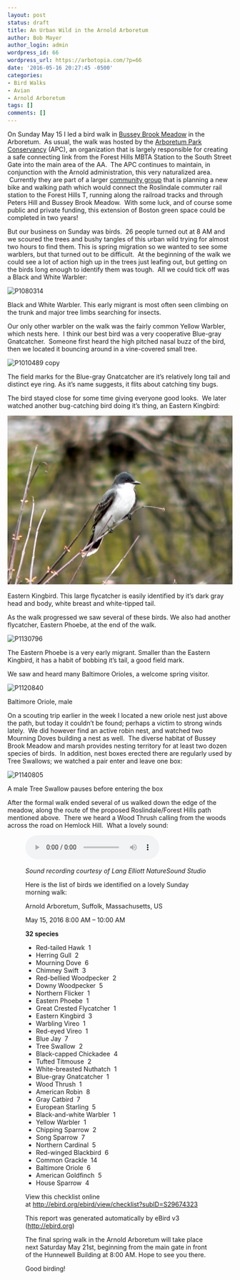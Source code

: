 ```yaml
---
layout: post
status: draft
title: An Urban Wild in the Arnold Arboretum
author: Bob Mayer
author_login: admin
wordpress_id: 66
wordpress_url: https://arbotopia.com/?p=66
date: '2016-05-16 20:27:45 -0500'
categories:
- Bird Walks
- Avian
- Arnold Arboretum
tags: []
comments: []
---
```





<p>On Sunday May 15 I led a bird walk in&nbsp;<a href="http://www.arbotopia.com/bussey-brook-meadow-and-the-arboretum-park-conservancy/">Bussey Brook Meadow</a>&nbsp;in the Arboretum. &nbsp;As usual, the walk was hosted by the&nbsp;<a href="http://www.arboretumparkconservancy.org/">Arboretum Park Conservancy</a>&nbsp;(APC), an organization that is largely responsible for creating a safe connecting link from the Forest Hills MBTA Station to&nbsp;the South Street Gate into the main area&nbsp;of the AA. &nbsp;The APC continues to maintain, in conjunction with the Arnold administration, this very naturalized area. &nbsp;Currently they are part of a larger&nbsp;<a href="http://www.walkuproslindale.org/weblog/2015/10/10/the-rozzie-arboretum-gateway-path/">community group</a>&nbsp;that is planning a new bike and walking path which would connect the Roslindale commuter rail station to the Forest Hills T, running along the railroad tracks&nbsp;and&nbsp;through Peters Hill and Bussey Brook Meadow. &nbsp;With some luck, and of course some public and private funding, this extension of Boston green space could be completed in two years!</p>





<p>But our business on Sunday was birds.&nbsp; 26 people turned out at 8 AM and we scoured the trees and bushy tangles of this urban wild trying for almost two hours to find them. This is spring migration so we wanted to see some warblers, but that turned out to be difficult. &nbsp;At the beginning of the walk we could see a lot of action high up in the trees just leafing out, but getting on the birds long enough to identify them was tough. &nbsp;All we could tick off was a Black and White Warbler:</p>


<p><!-- wp:image {"id":822} --></p>
 <img src="/images/2014/05/P1080314.jpg" alt="P1080314" class="wp-image-822"/>





<p>Black and White Warbler. This early migrant is most often seen climbing on the trunk and major tree limbs searching for insects.</p>





<p>Our only other warbler on the walk was the fairly common Yellow Warbler, which nests here. &nbsp;I think our best bird was a very cooperative Blue-gray Gnatcatcher. &nbsp;Someone first heard the high pitched nasal buzz of the bird, then we located it bouncing around in a vine-covered small tree.</p>


<p><!-- wp:image {"id":1267} --></p>
 <img src="/images/2016/05/P1010489-copy.jpg" alt="P1010489 copy" class="wp-image-1267"/>





<p>The field marks for the Blue-gray Gnatcatcher are it&rsquo;s relatively long tail and distinct eye ring. As it&rsquo;s name suggests, it flits about catching tiny bugs.</p>





<p>The bird stayed close for some time giving everyone good looks. &nbsp;We later watched another bug-catching bird doing it&rsquo;s thing, an Eastern Kingbird:</p>


<p><!-- wp:image {"id":865} --></p>
 <img src="/images/2014/06/P1010595.jpg" alt="P1010595" class="wp-image-865"/>





<p>Eastern Kingbird. This large flycatcher is easily identified by it&rsquo;s dark gray head and body, white breast and white-tipped tail.</p>





<p>As the walk progressed we saw several of these birds. We also had another flycatcher, Eastern Phoebe, at the end of the walk.</p>


<p><!-- wp:image {"id":1194} --></p>
 <img src="/images/2016/04/P1130796.jpg" alt="P1130796" class="wp-image-1194"/>





<p>The Eastern Phoebe is a very early migrant. Smaller than the Eastern Kingbird, it has a habit of bobbing it&rsquo;s tail, a good field mark.</p>





<p>We saw and heard many Baltimore Orioles, a welcome spring visitor.</p>


<p><!-- wp:image {"id":1268} --></p>
 <img src="/images/2016/05/P1120840.jpg" alt="P1120840" class="wp-image-1268"/>





<p>Baltimore Oriole, male</p>





<p>On a scouting trip earlier in the week I located a new oriole nest just above the path, but today it couldn&rsquo;t be found; perhaps a victim to strong winds lately. &nbsp;We did however find an active robin nest, and watched two Mourning Doves building a nest as well. &nbsp;The diverse habitat of Bussey Brook Meadow and marsh provides nesting territory for at least two dozen species of birds. &nbsp;In addition, nest boxes erected there are regularly used by Tree Swallows; we watched a pair enter and leave one box:</p>


<p><!-- wp:image {"id":1244} --></p>
 <img src="/images/2016/05/P1140805.jpg" alt="P1140805" class="wp-image-1244"/>





<p>A male Tree Swallow pauses before entering the&nbsp;box</p>





<p>After the formal walk ended several of us walked down the edge of the meadow, along the route of the proposed Roslindale/Forest Hills path mentioned above. &nbsp;There we heard a Wood Thrush calling from the woods across the road on Hemlock Hill. &nbsp;What a lovely sound:</p>


<p><!-- wp:audio {"id":197} --></p>
<figure class="wp-block-audio"><audio controls src="/images/2018/11/Wood-Thrush-2.mp3"></audio>
<p><!-- /wp:audio --></p>



<p><em>Sound recording courtesy of&nbsp;Lang Elliott NatureSound Studio</em></p>





<p>Here is the list of birds we identified on a lovely Sunday morning walk:</p>





<p>Arnold Arboretum, Suffolk, Massachusetts, US</p>





<p>May 15, 2016 8:00 AM &ndash; 10:00 AM</p>





<p><strong>32 species</strong></p>


<p><!-- wp:list --></p>
<ul>
<li>Red-tailed Hawk &nbsp;1</li>
<li>Herring Gull &nbsp;2</li>
<li>Mourning Dove &nbsp;6</li>
<li>Chimney Swift &nbsp;3</li>
<li>Red-bellied Woodpecker &nbsp;2</li>
<li>Downy Woodpecker &nbsp;5</li>
<li>Northern Flicker &nbsp;1</li>
<li>Eastern Phoebe &nbsp;1</li>
<li>Great Crested Flycatcher &nbsp;1</li>
<li>Eastern Kingbird &nbsp;3</li>
<li>Warbling Vireo &nbsp;1</li>
<li>Red-eyed Vireo &nbsp;1</li>
<li>Blue Jay &nbsp;7</li>
<li>Tree Swallow &nbsp;2</li>
<li>Black-capped Chickadee &nbsp;4</li>
<li>Tufted Titmouse &nbsp;2</li>
<li>White-breasted Nuthatch &nbsp;1</li>
<li>Blue-gray Gnatcatcher &nbsp;1</li>
<li>Wood Thrush &nbsp;1</li>
<li>American Robin &nbsp;8</li>
<li>Gray Catbird &nbsp;7</li>
<li>European Starling &nbsp;5</li>
<li>Black-and-white Warbler &nbsp;1</li>
<li>Yellow Warbler &nbsp;1</li>
<li>Chipping Sparrow &nbsp;2</li>
<li>Song Sparrow &nbsp;7</li>
<li>Northern Cardinal &nbsp;5</li>
<li>Red-winged Blackbird &nbsp;6</li>
<li>Common Grackle &nbsp;14</li>
<li>Baltimore Oriole &nbsp;6</li>
<li>American Goldfinch &nbsp;5</li>
<li>House Sparrow &nbsp;4</li>
</ul>
<p><!-- /wp:list --></p>



<p>View this checklist online at&nbsp;<a href="http://ebird.org/ebird/view/checklist?subID=S29674323">http://ebird.org/ebird/view/checklist?subID=S29674323</a></p>





<p>This report was generated automatically by eBird v3 (<a href="http://ebird.org/">http://ebird.org</a>)</p>





<p>The final spring walk in the Arnold Arboretum will take place next Saturday May 21st, beginning from the main gate in front of the Hunnewell Building at 8:00 AM. Hope to see you there.</p>





<p>Good birding!</p>
